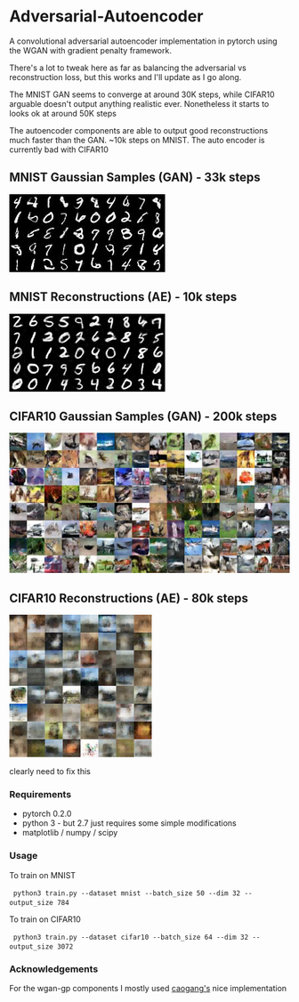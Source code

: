 # Adversarial-Autoencoder
A convolutional adversarial autoencoder implementation in pytorch using the WGAN with gradient penalty framework. 

There's a lot to tweak here as far as balancing the adversarial vs reconstruction loss, but this works and I'll update as I go along. 

The MNIST GAN seems to converge at around 30K steps, while CIFAR10 arguable doesn't output anything realistic ever. Nonetheless it starts to looks ok at around 50K steps

The autoencoder components are able to output good reconstructions much faster than the GAN. ~10k steps on MNIST. The auto encoder is currently bad with CIFAR10

## MNIST Gaussian Samples (GAN) - 33k steps

![output image](plots/mnist/samples_33099.jpg)

## MNIST Reconstructions (AE) - 10k steps

![output_image](results/mnist/ae_samples_10799.jpg)

## CIFAR10 Gaussian Samples (GAN) - 200k steps

![output image](plots/cifar10/samples_199999.jpg)

## CIFAR10 Reconstructions (AE) - 80k steps

![output image](results/cifar10/ae_samples_80699.jpg)

clearly need to fix this 

### Requirements

* pytorch 0.2.0
* python 3 - but 2.7 just requires some simple modifications
* matplotlib / numpy / scipy

### Usage

To train on MNIST

` python3 train.py --dataset mnist --batch_size 50 --dim 32 -- output_size 784`

To train on CIFAR10

` python3 train.py --dataset cifar10 --batch_size 64 --dim 32 -- output_size 3072`

### Acknowledgements

For the wgan-gp components I mostly used [caogang's](https://github.com/caogang/wgan-gp) nice implementation

